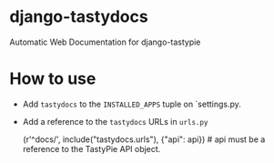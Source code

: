 django-tastydocs
================

Automatic Web Documentation for django-tastypie

How to use
==========

- Add `tastydocs` to the `INSTALLED_APPS` tuple on `settings.py.
- Add a reference to the `tastydocs` URLs in `urls.py`

    (r'^docs/', include("tastydocs.urls"), {"api": api}) # api must be a reference to the TastyPie API object.